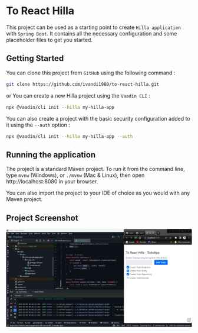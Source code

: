 # To React Hilla

This project can be used as a starting point to create `Hilla application` with `Spring Boot`.
It contains all the necessary configuration and some placeholder files to get you started.

## Getting Started

You can clone this project from `GitHub` using the following command :
```bash
git clone https://github.com/ivandi1980/to-react-hilla.git
```

or You can create a new Hilla project using the `Vaadin CLI` :

```bash
npx @vaadin/cli init --hilla my-hilla-app
```

You can also create a project with the basic security configuration added to it using the `--auth` option :

```bash
npx @vaadin/cli init --hilla my-hilla-app --auth
```


## Running the application

The project is a standard Maven project. To run it from the command line,
type `mvnw` (Windows), or `./mvnw` (Mac & Linux), then open
http://localhost:8080 in your browser.

You can also import the project to your IDE of choice as you would with any
Maven project.

## Project Screenshot

![Screenshoot](src/main/resources/Assets/Hilla.png)
